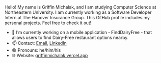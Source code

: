 Hello! My name is Griffin Michalak, and I am studying Computer Science at Northeastern University. I am currently working as a Software Developer Intern at The Hanover Insurance Group. This GitHub profile includes my personal projects. Feel free to check it out!

- 🔭 I’m currently working on a mobile application - FindDairyFree - that allows users to find Dairy-Free restaurant options nearby.
- 📫 Contact: [Email](mailto:michalak.g@northeastern.edu), [LinkedIn](https://www.linkedin.com/in/griffinmichalak/)
- 😄 Pronouns: he/him/his
- 🌐 Website: [griffinmichalak.vercel.app](https://griffinmichalak.vercel.app/)
